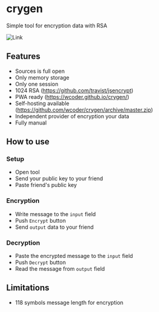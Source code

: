 # crygen
Simple tool for encryption data with RSA

![Link](https://chart.googleapis.com/chart?chs=300x300&cht=qr&chl=https%3A%2F%2Fwcoder.github.io%2Fcrygen%2F&choe=UTF-8)

## Features

- Sources is full open
- Only memory storage
- Only one session
- 1024 RSA (https://github.com/travist/jsencrypt)
- PWA ready (https://wcoder.github.io/crygen/)
- Self-hosting available (https://github.com/wcoder/crygen/archive/master.zip)
- Independent provider of encryption your data
- Fully manual

## How to use

### Setup
- Open tool
- Send your public key to your friend
- Paste friend's public key

### Encryption
- Write message to the `input` field
- Push `Encrypt` button
- Send `output` data to your friend

### Decryption
- Paste the encrypted message to the `input` field
- Push `Decrypt` button
- Read the message from `output` field

## Limitations

- 118 symbols message length for encryption
